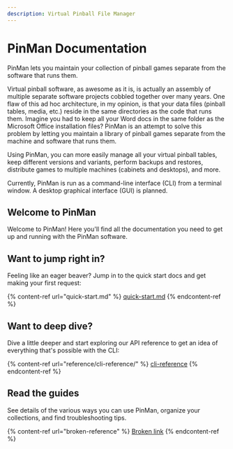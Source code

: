 ```yaml
---
description: Virtual Pinball File Manager
---
```


# PinMan Documentation

PinMan lets you maintain your collection of pinball games separate from the software that runs them.

Virtual pinball software, as awesome as it is, is actually an assembly of multiple separate software projects cobbled together over many years. One flaw of this ad hoc architecture, in my opinion, is that your data files (pinball tables, media, etc.) reside in the same directories as the code that runs them. Imagine you had to keep all your Word docs in the same folder as the Microsoft Office installation files? PinMan is an attempt to solve this problem by letting you maintain a library of pinball games separate from the machine and software that runs them.

Using PinMan, you can more easily manage all your virtual pinball tables, keep different versions and variants, perform backups and restores, distribute games to multiple machines (cabinets and desktops), and more.

Currently, PinMan is run as a command-line interface (CLI) from a terminal window. A desktop graphical interface (GUI) is planned.

## Welcome to PinMan

Welcome to PinMan! Here you'll find all the documentation you need to get up and running with the PinMan software.

## Want to jump right in?

Feeling like an eager beaver? Jump in to the quick start docs and get making your first request:

{% content-ref url="quick-start.md" %}
[quick-start.md](quick-start.md)
{% endcontent-ref %}

## Want to deep dive?

Dive a little deeper and start exploring our API reference to get an idea of everything that's possible with the CLI:

{% content-ref url="reference/cli-reference/" %}
[cli-reference](reference/cli-reference/)
{% endcontent-ref %}

## Read the guides

See details of the various ways you can use PinMan, organize your collections, and find troubleshooting tips.

{% content-ref url="broken-reference" %}
[Broken link](broken-reference)
{% endcontent-ref %}
